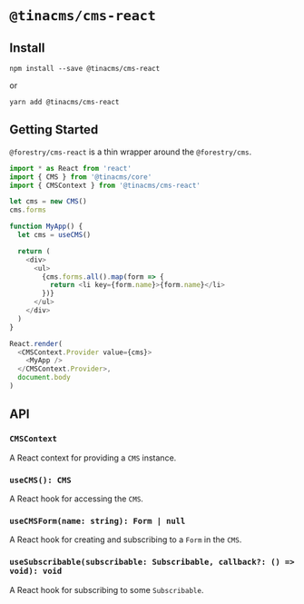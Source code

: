 # `@tinacms/cms-react`

## Install

```
npm install --save @tinacms/cms-react
```

or

```
yarn add @tinacms/cms-react
```

## Getting Started

`@forestry/cms-react` is a thin wrapper around the `@forestry/cms`.

```javascript
import * as React from 'react'
import { CMS } from '@tinacms/core'
import { CMSContext } from '@tinacms/cms-react'

let cms = new CMS()
cms.forms

function MyApp() {
  let cms = useCMS()

  return (
    <div>
      <ul>
        {cms.forms.all().map(form => {
          return <li key={form.name}>{form.name}</li>
        })}
      </ul>
    </div>
  )
}

React.render(
  <CMSContext.Provider value={cms}>
    <MyApp />
  </CMSContext.Provider>,
  document.body
)
```

## API

### `CMSContext`

A React context for providing a `CMS` instance.

### `useCMS(): CMS`

A React hook for accessing the `CMS`.

### `useCMSForm(name: string): Form | null`

A React hook for creating and subscribing to a `Form` in the `CMS`.

### `useSubscribable(subscribable: Subscribable, callback?: () => void): void`

A React hook for subscribing to some `Subscribable`.
